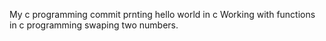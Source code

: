 My c programming commit 
prnting hello world in c
Working with functions in c programming 
swaping two numbers.
